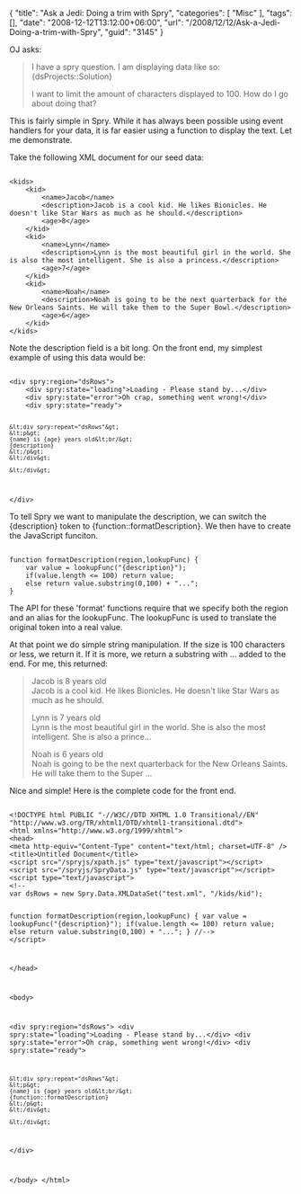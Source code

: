 {
	"title": "Ask a Jedi: Doing a trim with Spry",
	"categories": [
		"Misc"
	],
	"tags": [],
	"date": "2008-12-12T13:12:00+06:00",
	"url": "/2008/12/12/Ask-a-Jedi-Doing-a-trim-with-Spry",
	"guid": "3145"
}

OJ asks:

<blockquote>
<p>
I have a spry question. I am displaying data like so: {dsProjects::Solution}

I want to limit the amount of characters displayed to 100. How do I go about doing that?
</p>
</blockquote>

This is fairly simple in Spry. While it has always been possible using event handlers for your data, it is far easier using a function to display the text. Let me demonstrate.
<!--more-->
Take the following XML document for our seed data:

<code>
&lt;kids&gt;
	&lt;kid&gt;
		&lt;name&gt;Jacob&lt;/name&gt;
		&lt;description&gt;Jacob is a cool kid. He likes Bionicles. He doesn't like Star Wars as much as he should.&lt;/description&gt;
		&lt;age&gt;8&lt;/age&gt;
	&lt;/kid&gt;
	&lt;kid&gt;
		&lt;name&gt;Lynn&lt;/name&gt;
		&lt;description&gt;Lynn is the most beautiful girl in the world. She is also the most intelligent. She is also a princess.&lt;/description&gt;
		&lt;age&gt;7&lt;/age&gt;
	&lt;/kid&gt;
	&lt;kid&gt;
		&lt;name&gt;Noah&lt;/name&gt;
		&lt;description&gt;Noah is going to be the next quarterback for the New Orleans Saints. He will take them to the Super Bowl.&lt;/description&gt;
		&lt;age&gt;6&lt;/age&gt;
	&lt;/kid&gt;
&lt;/kids&gt;
</code>

Note the description field is a bit long. On the front end, my simplest example of using this data would be:

<code>
&lt;div spry:region="dsRows"&gt;
	&lt;div spry:state="loading"&gt;Loading - Please stand by...&lt;/div&gt;
	&lt;div spry:state="error"&gt;Oh crap, something went wrong!&lt;/div&gt;
	&lt;div spry:state="ready"&gt;
	
    &lt;div spry:repeat="dsRows"&gt;
    &lt;p&gt;
    {name} is {age} years old&lt;br/&gt;
    {description}
    &lt;/p&gt;
    &lt;/div&gt;

    &lt;/div&gt;
       
&lt;/div&gt;
</code>

To tell Spry we want to manipulate the description, we can switch the {description} token to {function::formatDescription}. We then have to create the JavaScript funciton.

<code>
function formatDescription(region,lookupFunc) {
	var value = lookupFunc("{description}");
	if(value.length &lt;= 100) return value;
	else return value.substring(0,100) + "...";
}
</code>

The API for these 'format' functions require that we specify both the region and an alias for the lookupFunc. The lookupFunc is used to translate the original token into a real value.

At that point we do simple string manipulation. If the size is 100 characters or less, we return it. If it is more, we return a substring with ... added to the end. For me, this returned:

<blockquote>
<p>
Jacob is 8 years old<br/>
Jacob is a cool kid. He likes Bionicles. He doesn't like Star Wars as much as he should.<br/>
</p>

<p>
Lynn is 7 years old<br/>
Lynn is the most beautiful girl in the world. She is also the most intelligent. She is also a prince...
</p>

<p>
Noah is 6 years old<br/>
Noah is going to be the next quarterback for the New Orleans Saints. He will take them to the Super ...
</p>
</blockquote>

Nice and simple! Here is the complete code for the front end.

<code>
&lt;!DOCTYPE html PUBLIC "-//W3C//DTD XHTML 1.0 Transitional//EN" "http://www.w3.org/TR/xhtml1/DTD/xhtml1-transitional.dtd"&gt;
&lt;html xmlns="http://www.w3.org/1999/xhtml"&gt;
&lt;head&gt;
&lt;meta http-equiv="Content-Type" content="text/html; charset=UTF-8" /&gt;
&lt;title&gt;Untitled Document&lt;/title&gt;
&lt;script src="/spryjs/xpath.js" type="text/javascript"&gt;&lt;/script&gt;
&lt;script src="/spryjs/SpryData.js" type="text/javascript"&gt;&lt;/script&gt;
&lt;script type="text/javascript"&gt;
&lt;!--
var dsRows = new Spry.Data.XMLDataSet("test.xml", "/kids/kid");

function formatDescription(region,lookupFunc) {
	var value = lookupFunc("{description}");
	if(value.length &lt;= 100) return value;
	else return value.substring(0,100) + "...";
}
//--&gt;
&lt;/script&gt;

&lt;/head&gt;

&lt;body&gt;

&lt;div spry:region="dsRows"&gt;
	&lt;div spry:state="loading"&gt;Loading - Please stand by...&lt;/div&gt;
	&lt;div spry:state="error"&gt;Oh crap, something went wrong!&lt;/div&gt;
	&lt;div spry:state="ready"&gt;
	
    &lt;div spry:repeat="dsRows"&gt;
    &lt;p&gt;
    {name} is {age} years old&lt;br/&gt;
    {function::formatDescription}
    &lt;/p&gt;
    &lt;/div&gt;

	&lt;/div&gt;
       
&lt;/div&gt;

&lt;/body&gt;
&lt;/html&gt;
</code>
